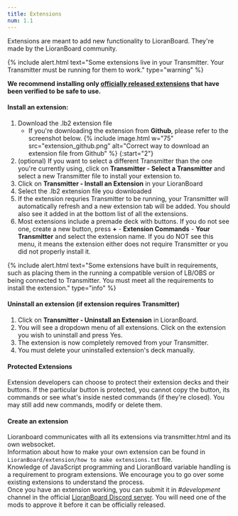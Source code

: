 ```yaml
---
title: Extensions
num: 1.1
---
```


Extensions are meant to add new functionality to LioranBoard. They're made by the LioranBoard community.

{% include alert.html text="Some extensions live in your Transmitter. Your Transmitter must be running for them to work." type="warning" %} 

**We recommend installing only [officially released extensions](/extensions) that have been verified to be safe to use.**

#### Install an extension:

1. Download the .lb2 extension file
   - If you're downloading the extension from **Github**, please refer to the screenshot below.
   {% include image.html w="75" src="extension_github.png" alt="Correct way to download an extension file from Github" %}
{:start="2"}
2. (optional) If you want to select a different Transmitter than the one you're currently using, click on **Transmitter - Select a Transmitter** and select a new Transmitter file to install your extension to.
2. Click on **Transmitter - Install an Extension** in your LioranBoard
3. Select the .lb2 extension file you downloaded
4. If the extension requries Transmitter to be running, your Transmitter will automatically refresh and a new extension tab will be added. You should also see it added in at the bottom list of all the extensions.
6. Most extensions include a premade deck with buttons. If you do not see one, create a new button, press **+** - **Extension Commands** - **Your Transmitter** and select the extension name. If you do NOT see this menu, it means the extension either does not require Transmitter or you did not properly install it.

{% include alert.html text="Some extensions have built in requirements, such as placing them in the running a compatible version of LB/OBS or being connected to Transmitter. You must meet all the requirements to install the extension." type="info" %} 

#### Uninstall an extension (if extension requires Transmitter)
1. Click on **Transmitter - Uninstall an Extension** in LioranBoard.
2. You will see a dropdown menu of all extensions. Click on the extension you wish to uninstall and press Yes.
3. The extension is now completely removed from your Transmitter. 
4. You must delete your uninstalled extension's deck manually.

#### Protected Extensions
Extension developers can choose to protect their extension decks and their buttons. If the particular button is protected, you cannot copy the button, its commands or see what's inside nested commands (if they're closed). You may still add new commands, modify or delete them.

#### Create an extension
Lioranboard communicates with all its extensions via transmitter.html and its own websocket.\
Information about how to make your own extension can be found in `LioranBoard/extension/how to make extensions.txt` file.\
Knowledge of JavaScript programming and LioranBoard variable handling is a requirement to program extensions.  We encourage you to go over some existing extensions to understand the process.\
Once you have an extension working, you can submit it in *#development* channel in the official [LioranBoard Discord server](https://discord.gg/dXez8Zh). You will need one of the mods to approve it before it can be officially released. 
